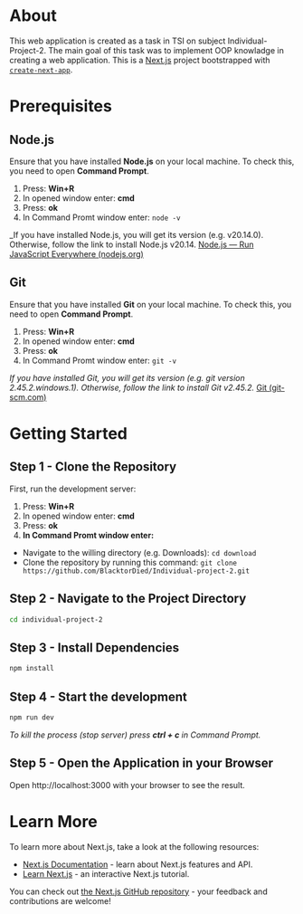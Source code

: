 # About
This web application is created as a task in TSI on subject Individual-Project-2. The main goal of this task was to implement OOP knowladge in creating a web application. This is a [Next.js](https://nextjs.org/) project bootstrapped with [`create-next-app`](https://github.com/vercel/next.js/tree/canary/packages/create-next-app).

# Prerequisites
## Node.js
Ensure that you have installed **Node.js** on your local machine. To check this, you need to open **Command Prompt**.
1. Press: **Win+R**
2. In opened window enter: **cmd**
3. Press: **ok**
4. In Command Promt window enter: `node -v`

_If you have installed Node.js, you will get its version (e.g. v20.14.0). Otherwise, follow the link to install Node.js v20.14. [Node.js — Run JavaScript Everywhere (nodejs.org)](https://nodejs.org/en)

## Git
Ensure that you have installed **Git** on your local machine. To check this, you need to open **Command Prompt**.
1. Press: **Win+R**
2. In opened window enter: **cmd**
3. Press: **ok**
4. In Command Promt window enter: `git -v`

_If you have installed Git, you will get its version (e.g. git version 2.45.2.windows.1). Otherwise, follow the link to install Git v2.45.2._ [Git (git-scm.com)](https://git-scm.com/)

# Getting Started
## Step 1 - Clone the Repository
First, run the development server:
1. Press: **Win+R**
2. In opened window enter: **cmd**
3. Press: **ok**
4. **In Command Promt window enter:**
  - Navigate to the willing directory (e.g. Downloads): `cd download`
  - Clone the repository by running this command: `git clone https://github.com/BlacktorDied/Individual-project-2.git`

## Step 2 - Navigate to the Project Directory
```Bash
cd individual-project-2
```

## Step 3 - Install Dependencies
```Bash
npm install
```

## Step 4 - Start the development
```Bash
npm run dev
```
_To kill the process (stop server) press **ctrl + c** in Command Prompt._

## Step 5 - Open the Application in your Browser
Open http://localhost:3000 with your browser to see the result.

# Learn More
To learn more about Next.js, take a look at the following resources:

- [Next.js Documentation](https://nextjs.org/docs) - learn about Next.js features and API.
- [Learn Next.js](https://nextjs.org/learn) - an interactive Next.js tutorial.

You can check out [the Next.js GitHub repository](https://github.com/vercel/next.js/) - your feedback and contributions are welcome!
